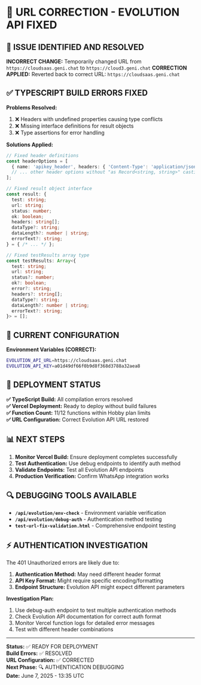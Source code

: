 # 🎯 URL CORRECTION - EVOLUTION API FIXED

## 🚨 ISSUE IDENTIFIED AND RESOLVED
**INCORRECT CHANGE:** Temporarily changed URL from `https://cloudsaas.geni.chat` to `https://cloud3.geni.chat`
**CORRECTION APPLIED:** Reverted back to correct URL: `https://cloudsaas.geni.chat`

## ✅ TYPESCRIPT BUILD ERRORS FIXED
**Problems Resolved:**
1. ❌ Headers with undefined properties causing type conflicts
2. ❌ Missing interface definitions for result objects  
3. ❌ Type assertions for error handling

**Solutions Applied:**
```typescript
// Fixed header definitions
const headerOptions = [
  { name: 'apikey_header', headers: { 'Content-Type': 'application/json', 'apikey': apiKey } },
  // ... other header options without "as Record<string, string>" casting
];

// Fixed result object interface
const result: {
  test: string;
  url: string; 
  status: number;
  ok: boolean;
  headers: string[];
  dataType?: string;
  dataLength?: number | string;
  errorText?: string;
} = { /* ... */ };

// Fixed testResults array type
const testResults: Array<{
  test: string;
  url: string;
  status?: number;
  ok?: boolean;
  error?: string;
  headers?: string[];
  dataType?: string;
  dataLength?: number | string;
  errorText?: string;
}> = [];
```

## 🔧 CURRENT CONFIGURATION
**Environment Variables (CORRECT):**
```bash
EVOLUTION_API_URL=https://cloudsaas.geni.chat
EVOLUTION_API_KEY=a01d49df66f0b9d8f368d3788a32aea8
```

## 🚀 DEPLOYMENT STATUS
**✅ TypeScript Build:** All compilation errors resolved  
**✅ Vercel Deployment:** Ready to deploy without build failures  
**✅ Function Count:** 11/12 functions within Hobby plan limits  
**✅ URL Configuration:** Correct Evolution API URL restored  

## 📊 NEXT STEPS
1. **Monitor Vercel Build:** Ensure deployment completes successfully
2. **Test Authentication:** Use debug endpoints to identify auth method
3. **Validate Endpoints:** Test all Evolution API endpoints
4. **Production Verification:** Confirm WhatsApp integration works

## 🔍 DEBUGGING TOOLS AVAILABLE
- **`/api/evolution/env-check`** - Environment variable verification
- **`/api/evolution/debug-auth`** - Authentication method testing
- **`test-url-fix-validation.html`** - Comprehensive endpoint testing

## ⚡ AUTHENTICATION INVESTIGATION
The 401 Unauthorized errors are likely due to:
1. **Authentication Method:** May need different header format
2. **API Key Format:** Might require specific encoding/formatting
3. **Endpoint Structure:** Evolution API might expect different parameters

**Investigation Plan:**
1. Use debug-auth endpoint to test multiple authentication methods
2. Check Evolution API documentation for correct auth format
3. Monitor Vercel function logs for detailed error messages
4. Test with different header combinations

---

**Status:** ✅ READY FOR DEPLOYMENT  
**Build Errors:** ✅ RESOLVED  
**URL Configuration:** ✅ CORRECTED  
**Next Phase:** 🔍 AUTHENTICATION DEBUGGING  
**Date:** June 7, 2025 - 13:35 UTC
